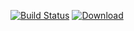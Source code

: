 [![Build Status](https://travis-ci.org/freemint/fdlibm.svg?branch=master)](https://travis-ci.org/freemint/fdlibm) [ ![Download](https://api.bintray.com/packages/freemint/freemint/fdlibm/images/download.svg) ](https://bintray.com/freemint/freemint/fdlibm/_latestVersion)
